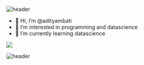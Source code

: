 ![header](https://capsule-render.vercel.app/api?type=waving&height=200&text=&fontAlign=80&fontAlignY=70&color=gradient&section=header)

- 👋 Hi, I’m @adityambati
- 👀 I’m interested in programming and datascience
- 🌱 I’m currently learning datascience


<img src="https://github-readme-stats.vercel.app/api?username=adityambati&&show_icons=true&title_color=ffffff&icon_color=bb2acf&text_color=daf7dc&bg_color=155">

![header](https://capsule-render.vercel.app/api?type=waving&height=200&text=&fontAlign=80&fontAlignY=70&color=gradient&section=footer)
